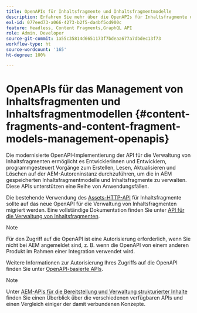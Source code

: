 ```yaml
---
title: OpenAPIs für Inhaltsfragmente und Inhaltsfragmentmodelle
description: Erfahren Sie mehr über die OpenAPIs für Inhaltsfragmente und Inhaltsfragmentmodelle.
exl-id: 077eed73-a066-4273-b2f5-da4bf5cd900c
feature: Headless, Content Fragments,GraphQL API
role: Admin, Developer
source-git-commit: 1a55c35814d6651173f7bdeaa677a7dbdec13f73
workflow-type: ht
source-wordcount: '165'
ht-degree: 100%

---
```


# OpenAPIs für das Management von Inhaltsfragmenten und Inhaltsfragmentmodellen {#content-fragments-and-content-fragment-models-management-openapis}

Die modernisierte OpenAPI-Implementierung der API für die Verwaltung von Inhaltsfragmenten ermöglicht es Entwicklerinnen und Entwicklern, programmgesteuert Vorgänge zum Erstellen, Lesen, Aktualisieren und Löschen auf der AEM-Autoreninstanz durchzuführen, um die in AEM gespeicherten Inhaltsfragmentmodelle und Inhaltsfragmente zu verwalten. Diese APIs unterstützen eine Reihe von Anwendungsfällen. 

Die bestehende Verwendung des [Assets-HTTP-API](https://experienceleague.adobe.com/de/docs/experience-manager-cloud-service/content/assets/admin/mac-api-assets) für Inhaltsfragmente sollte auf das neue OpenAPI für die Verwaltung von Inhaltsfragmenten migriert werden. Eine vollständige Dokumentation finden Sie unter [API für die Verwaltung von Inhaltsfragmenten](https://developer.adobe.com/experience-cloud/experience-manager-apis/api/stable/sites/?lang=de).

>[!NOTE]
>
>Für den Zugriff auf die OpenAPI ist eine Autorisierung erforderlich, wenn Sie nicht bei AEM angemeldet sind, z. B. wenn die OpenAPI von einem anderen Produkt im Rahmen einer Integration verwendet wird.
>
>Weitere Informationen zur Autorisierung Ihres Zugriffs auf die OpenAPI finden Sie unter [OpenAPI-basierte APIs](/help/implementing/developing/open-api-based-apis.md).

>[!NOTE]
>
>Unter [AEM-APIs für die Bereitstellung und Verwaltung strukturierter Inhalte](/help/headless/apis-headless-and-content-fragments.md) finden Sie einen Überblick über die verschiedenen verfügbaren APIs und einen Vergleich einiger der damit verbundenen Konzepte.